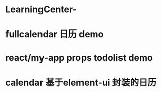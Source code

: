 # LearningCenter-

# fullcalendar 日历 demo

# react/my-app props todolist demo

# calendar  基于element-ui 封装的日历